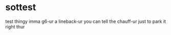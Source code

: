 # sottest
test thingy
imma g6-ur a lineback-ur you can tell the chauff-ur just to park it right thur